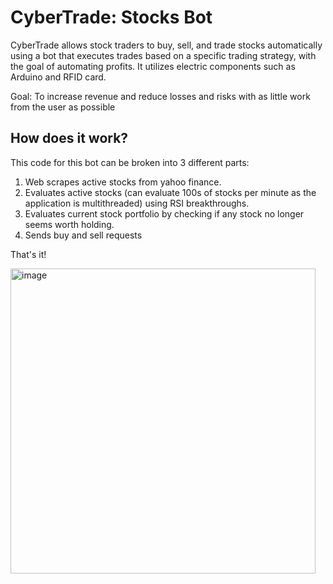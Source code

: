 # CyberTrade: Stocks Bot

CyberTrade allows stock traders to buy, sell, and trade stocks automatically using a bot that executes trades based on a specific trading strategy, with the goal of automating profits. It utilizes electric components such as Arduino and RFID card.

Goal: To increase revenue and reduce losses and risks with as little work from the user as possible

## How does it work?

This code for this bot can be broken into 3 different parts:

1. Web scrapes active stocks from yahoo finance.
2. Evaluates active stocks (can evaluate 100s of stocks per minute as the application is multithreaded) using RSI breakthroughs.
3. Evaluates current stock portfolio by checking if any stock no longer seems worth holding.
4. Sends buy and sell requests

That's it!

<img width="488" alt="image" src="https://user-images.githubusercontent.com/57775171/228615349-6abda4a6-3681-4217-ac70-c8345683f445.png">
